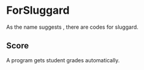 # ForSluggard

As the name suggests , there are codes for sluggard.

## Score

A program gets student grades automatically.